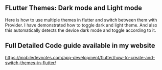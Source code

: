 ## FLutter Themes: Dark mode and Light mode
Here is how to use multiple themes in flutter and switch between them with Provider.
I have demonstrated how to toggle dark and light theme. And also this automatically detects the device dark mode and toggle according to it.

## Full Detailed Code guide available in my website
https://mobiledevnotes.com/app-development/flutter/how-to-create-and-switch-themes-in-flutter/
